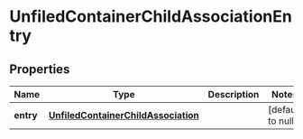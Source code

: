 # UnfiledContainerChildAssociationEntry

## Properties
Name | Type | Description | Notes
------------ | ------------- | ------------- | -------------
**entry** | [**UnfiledContainerChildAssociation**](UnfiledContainerChildAssociation.md) |  | [default to null]


